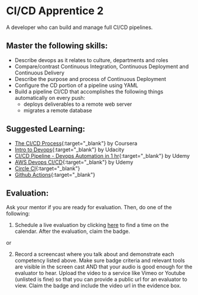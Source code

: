 # CI/CD Apprentice 2

A developer who can build and manage full CI/CD pipelines.

## Master the following skills:

* Describe devops as it relates to culture, departments and roles
* Compare/contrast Continuous Integration, Continuous Deployment and Continuous Delivery
* Describe the purpose and process of Continuous Deployment
* Configure the CD portion of a pipeline using YAML
* Build a pipeline CI/CD that accomplishes the following things automatically on every push:
  * deploys deliverables to a remote web server
  * migrates a remote database

## Suggested Learning:

* [The CI/CD Process](https://www.coursera.org/lecture/uva-darden-continous-delivery-devops/the-ci-cd-process-QZG2b){:target="_blank"} by Coursera
* [Intro to Devops](https://www.udacity.com/course/intro-to-devops--ud611){:target="_blank"} by Udacity
* [CI/CD Pipeline - Devops Automation in 1 hr](https://www.udemy.com/course/ci-cd-pinepline-devops-automation-in-1-hr/){:target="_blank"} by Udemy
* [AWS Devops CI/CD](https://www.udemy.com/course/nodejs-cicd-aws-codepipeline-codebuild-mocha-zero-to-hero/){:target="_blank"} by Udemy
* [Circle CI](https://circleci.com/){:target="_blank"}
* [Github Actions](https://github.com/features/actions){:target="_blank"}

## Evaluation:

Ask your mentor if you are ready for evaluation. Then, do one of the following:

1. Schedule a live evaluation by clicking [here](http://evals.codex.academy) to find a time on the calendar. After the evaluation, claim the badge.

or

2. Record a screencast where you talk about and demonstrate each competency listed above. Make sure badge criteria and relevant tools are visible in the screen cast AND that your audio is good enough for the evaluator to hear. Upload the video to a service like Vimeo or Youtube (unlisted is fine) so that you can provide a public url for an evaluator to view. Claim the badge and include the video url in the evidence box.
